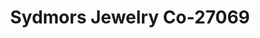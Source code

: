 ---
f_zip-code: 44266
f_state-code: OH
title: Sydmors Jewelry Co-27069
f_phone: 330-296-4216
f_city-only: Ravenna
f_address: 112 E Main Street Ravenna
f_location-unique-id: '27069'
slug: sydmors-jewelry-co-27069
updated-on: '2024-05-30T13:46:58.046Z'
created-on: '2024-05-30T13:36:59.803Z'
published-on: '2024-05-30T13:54:32.469Z'
f_city-state: cms/city/ravenna-oh.md
f_company: cms/company/sydmors-jewelry-co.md
f_state: cms/state/ohio.md
layout: '[payday-loan].html'
tags: payday-loan
---